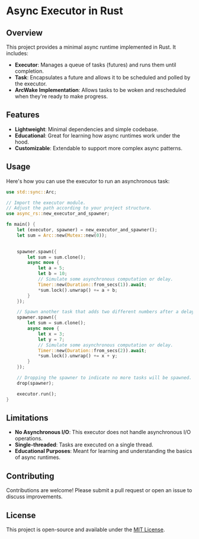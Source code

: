 # Async Executor in Rust

## Overview

This project provides a minimal async runtime implemented in Rust. It includes:

- **Executor**: Manages a queue of tasks (futures) and runs them until completion.
- **Task**: Encapsulates a future and allows it to be scheduled and polled by the executor.
- **ArcWake Implementation**: Allows tasks to be woken and rescheduled when they're ready to make progress.

## Features

- **Lightweight**: Minimal dependencies and simple codebase.
- **Educational**: Great for learning how async runtimes work under the hood.
- **Customizable**: Extendable to support more complex async patterns.

## Usage

Here's how you can use the executor to run an asynchronous task:

```rust
use std::sync::Arc;

// Import the executor module.
// Adjust the path according to your project structure.
use async_rs::new_executor_and_spawner;

fn main() {
    let (executor, spawner) = new_executor_and_spawner();
    let sum = Arc::new(Mutex::new(0));

        
    spawner.spawn({
        let sum = sum.clone();
        async move {
            let a = 5;
            let b = 10;
            // Simulate some asynchronous computation or delay.
            Timer::new(Duration::from_secs(1)).await;
            *sum.lock().unwrap() += a + b;
        }
    });

    // Spawn another task that adds two different numbers after a delay.
    spawner.spawn({
        let sum = sum.clone();
        async move {
            let x = 3;
            let y = 7;
            // Simulate some asynchronous computation or delay.
            Timer::new(Duration::from_secs(2)).await;
            *sum.lock().unwrap() += x + y;
        }
    });

    // Dropping the spawner to indicate no more tasks will be spawned.
    drop(spawner);

    executor.run();
}
```

## Limitations

- **No Asynchronous I/O**: This executor does not handle asynchronous I/O operations.
- **Single-threaded**: Tasks are executed on a single thread.
- **Educational Purposes**: Meant for learning and understanding the basics of async runtimes.

## Contributing

Contributions are welcome! Please submit a pull request or open an issue to discuss improvements.

## License

This project is open-source and available under the [MIT License](LICENSE).
